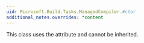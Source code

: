 ```yaml
---
uid: Microsoft.Build.Tasks.ManagedCompiler.#ctor
additional_notes.overrides: *content
---
```


<p>This class uses the <xref href="System.Security.Permissions.StrongNameIdentityPermissionAttribute"></xref> attribute and cannot be inherited.</p>


